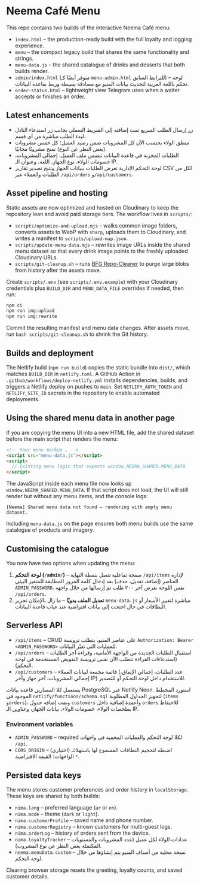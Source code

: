 # Neema Café Menu

This repo contains two builds of the interactive Neema Café menu:

- `index.html` – the production-ready build with the full loyalty and logging experience.
- `menu` – the compact legacy build that shares the same functionality and strings.
- `menu-data.js` – the shared catalogue of drinks and desserts that both builds render.
- `admin/index.html` (متوفر أيضًا كـ `menu-admin.html` للترابط السابق) – لوحة تحكم باللغة العربية لتحديث بيانات المنيو مع مصادقة بسيطة وربط بقاعدة البيانات.
- `order-status.html` – lightweight view Telegram uses when a waiter accepts or finishes an order.

## Latest enhancements

- زر إرسال الطلب السريع تمت إضافته إلى الشريط السفلي بجانب زر استدعاء النادل لبدء الطلب مباشرة من أي قسم.
- منطق الولاء يحتسب الآن كل المشروبات ضمن رصيد العميل؛ كل خمس مشروبات (بغض النظر عن النوع) تمنح مشروبًا مجانيًا.
- الطلبات المخزنة في قاعدة البيانات تتضمن ملف العميل، إجمالي المشروبات، خصومات الولاء، نوع الجهاز، اللغة، وعنوان الـ IP.
- لوحة التحكم الإدارية تعرض الطلبات ببيانات الجهاز وتتيح تصدير تقارير CSV لكل من الطلبات والعملاء عبر `/api/orders` و`/api/customers`.

## Asset pipeline and hosting

Static assets are now optimized and hosted on Cloudinary to keep the repository lean and avoid paid storage tiers. The workflow lives in `scripts/`:

- `scripts/optimize-and-upload.mjs` – walks common image folders, converts assets to WebP with `sharp`, uploads them to Cloudinary, and writes a manifest to `scripts/upload-map.json`.
- `scripts/update-menu-data.mjs` – rewrites image URLs inside the shared menu dataset so that every drink image points to the freshly uploaded Cloudinary URLs.
- `scripts/git-cleanup.sh` – runs [BFG Repo-Cleaner](https://rtyley.github.io/bfg-repo-cleaner/) to purge large blobs from history after the assets move.

Create `scripts/.env` (see `scripts/.env.example`) with your Cloudinary credentials plus `BUILD_DIR` and `MENU_DATA_FILE` overrides if needed, then run:

```bash
npm ci
npm run img:upload
npm run img:rewrite
```

Commit the resulting manifest and menu data changes. After assets move, run `bash scripts/git-cleanup.sh` to shrink the Git history.

## Builds and deployment

The Netlify build (`npm run build`) copies the static bundle into `dist/`, which matches `BUILD_DIR` in `netlify.toml`. A GitHub Action in `.github/workflows/deploy-netlify.yml` installs dependencies, builds, and triggers a Netlify deploy on pushes to `main`. Set `NETLIFY_AUTH_TOKEN` and `NETLIFY_SITE_ID` secrets in the repository to enable automated deployments.

## Using the shared menu data in another page

If you are copying the menu UI into a new HTML file, add the shared dataset before the main script that renders the menu:

```html
<!-- Your menu markup … -->
<script src="menu-data.js"></script>
<script>
  // Existing menu logic that expects window.NEEMA_SHARED.MENU_DATA
</script>
```

The JavaScript inside each menu file now looks up `window.NEEMA_SHARED.MENU_DATA`. If that script does not load, the UI will still render but without any menu items, and the console logs:

```
[Neema] Shared menu data not found — rendering with empty menu dataset.
```

Including `menu-data.js` on the page ensures both menu builds use the same catalogue of products and imagery.

## Customising the catalogue

You now have two options when updating the menu:

1. **لوحة التحكم (`/admin/`)** – صفحة تفاعلية تتصل بنقطة النهاية `/api/items` لإدارة العناصر (إضافة، تعديل، حذف) بعد إدخال كلمة المرور المطابقة للمتغير البيئي `ADMIN_PASSWORD`. نفس اللوحة تعرض آخر ٢٠٠ طلب تم إرسالها من خلال واجهة `/api/orders`.
2. **تعديل الملف يدويًا** – ما زال بالإمكان تحرير `menu-data.js` مباشرة لتغيير الأسعار أو البطاقات في حال احتجت إلى بيانات افتراضية عند غياب قاعدة البيانات.

## Serverless API

- `/api/items` – CRUD على عناصر المنيو، يتطلب ترويسة `Authorization: Bearer <ADMIN_PASSWORD>` للعمليات التي تغيّر البيانات.
- `/api/orders` – استقبال الطلبات الجديدة من الواجهة الأمامية، وقراءة آخر الطلبات (استدعاءات القراءة تتطلب الآن نفس ترويسة التفويض المستخدمة في لوحة التحكم).
- `/api/customers` – قائمة مجمعة لبيانات العملاء (عدد الطلبات، إجمالي الإنفاق، إجمالي المشروبات، آخر جهاز وآخر IP) للاستخدام داخل لوحة التحكم أو للتصدير.

يستعمل كلا المسارين قاعدة بيانات PostgreSQL عبر Netlify Neon. استورد المخطط الموجود في `netlify/functions/schema.sql` لتجهيز الجداول المطلوبة (`items` و`orders`)، وتمت إضافة جدول `customers` وأعمدة إضافية داخل `orders` للاحتفاظ بملخصات الولاء، خصومات الولاء، بيانات الجهاز، وعناوين الـ IP.

### Environment variables

- `ADMIN_PASSWORD` – required لكلا لوحة التحكم والعمليات المحمية في واجهات `/api`.
- `CORS_ORIGIN` – (اختياري) اضبطه لتحجيم النطاقات المسموح لها باستهلاك الواجهات؛ القيمة الافتراضية `*`.

## Persisted data keys

The menu stores customer preferences and order history in `localStorage`. These keys are shared by both builds:

- `nima.lang` – preferred language (`ar` or `en`).
- `nima.mode` – theme (`dark` or `light`).
- `nima.customerProfile` – saved name and phone number.
- `nima.customerRegistry` – known customers for multi-guest logs.
- `nima.orderLog` – history of orders sent from the device.
- `nima.loyaltyTracker` – عدادات الولاء لكل عميل (عدد المشروبات والمستويات المكتملة بغض النظر عن نوع المشروب).
- `neema.menuData.custom` – نسخة محلية من أصناف المنيو يتم إنشاؤها من خلال لوحة التحكم.

Clearing browser storage resets the greeting, loyalty counts, and saved customer details.
